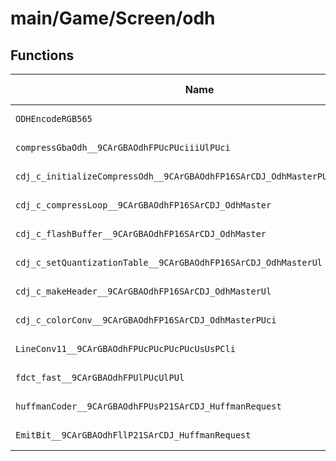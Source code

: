 # main/Game/Screen/odh

## Functions

| Name | Address | Match % |
|------|---------|---------|
| `ODHEncodeRGB565` | `0x80373794` | :x: (0.0%) |
| `compressGbaOdh__9CArGBAOdhFPUcPUciiiUlPUci` | `0x803737F8` | :x: (0.0%) |
| `cdj_c_initializeCompressOdh__9CArGBAOdhFP16SArCDJ_OdhMasterPUsUcPUcPUcUl` | `0x80373918` | :x: (0.0%) |
| `cdj_c_compressLoop__9CArGBAOdhFP16SArCDJ_OdhMaster` | `0x80373AB4` | :x: (0.0%) |
| `cdj_c_flashBuffer__9CArGBAOdhFP16SArCDJ_OdhMaster` | `0x80373D38` | :x: (0.0%) |
| `cdj_c_setQuantizationTable__9CArGBAOdhFP16SArCDJ_OdhMasterUl` | `0x80373DF4` | :x: (0.0%) |
| `cdj_c_makeHeader__9CArGBAOdhFP16SArCDJ_OdhMasterUl` | `0x80373F0C` | :x: (0.0%) |
| `cdj_c_colorConv__9CArGBAOdhFP16SArCDJ_OdhMasterPUci` | `0x80373F78` | :x: (0.0%) |
| `LineConv11__9CArGBAOdhFPUcPUcPUcPUcUsUsPCli` | `0x803740AC` | :x: (0.0%) |
| `fdct_fast__9CArGBAOdhFPUlPUcUlPUl` | `0x803742FC` | :x: (0.0%) |
| `huffmanCoder__9CArGBAOdhFPUsP21SArCDJ_HuffmanRequest` | `0x803745A0` | :x: (0.0%) |
| `EmitBit__9CArGBAOdhFllP21SArCDJ_HuffmanRequest` | `0x8037482C` | :x: (0.0%) |